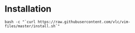 Installation
=============

    bash -c "`curl https://raw.githubusercontent.com/vlc/vim-files/master/install.sh`"
